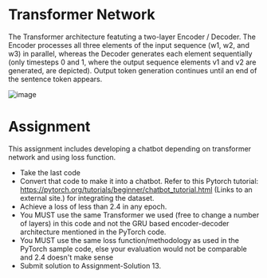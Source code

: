 # Transformer Network
The Transformer architecture featuting a two-layer Encoder / Decoder. The Encoder processes all three elements of the input sequence (w1, w2, and w3) in parallel, whereas the Decoder generates each element sequentially (only timesteps 0 and 1, where the output sequence elements v1 and v2 are generated, are depicted). Output token generation continues until an end of the sentence token <EOS> appears.
  
![image](https://blog.scaleway.com/content/images/2019/08/transformer2.jpg)

# Assignment

This assignment includes developing a chatbot depending on transformer network and using loss function.
- Take the last code 
- Convert that code to make it into a chatbot. Refer to this Pytorch tutorial: https://pytorch.org/tutorials/beginner/chatbot_tutorial.html (Links to an external site.) for integrating the dataset. 
- Achieve a loss of less than 2.4 in any epoch. 
- You MUST use the same Transformer we used (free to change a number of layers) in this code and not the GRU based encoder-decoder architecture mentioned in the PyTorch code. 
- You MUST use the same loss function/methodology as used in the PyTorch sample code, else your evaluation would not be comparable and 2.4 doesn't make sense 
- Submit solution to Assignment-Solution 13. 
